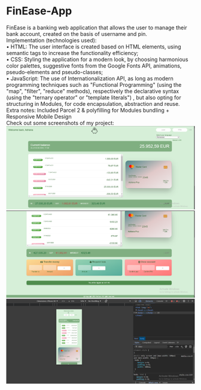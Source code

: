 # FinEase-App
FinEase is a banking web application that allows the user to manage their bank account, created on the basis of username and pin. <br>
Implementation (technologies used): <br>
• HTML: The user interface is created based on HTML elements, using semantic tags to increase the functionality efficiency; <br>
• CSS: Styling the application for a modern look, by choosing harmonious color palettes, suggestive fonts from the Google Fonts API, animations, pseudo-elements and pseudo-classes; <br>
• JavaScript: The use of  Internationalization API, as long as modern programming techniques such as "Functional Programming" (using the "map", "filter", "reduce" methods), respectively the declarative syntax (using the "ternary operator" or "template literals") , but also opting for structuring in Modules, for code encapsulation, abstraction and reuse. <br>
Extra notes: Included Parcel 2 & polyfilling for Modules bundling + Responsive Mobile Design <br>
Check out some screenshots of my project: 
![SCREENSHOT](https://github.com/adrianapopd/FinEase-App/blob/main/finease1.png)
![SCREENSHOT](https://github.com/adrianapopd/FinEase-App/blob/main/finease3.png)
![screenshot](https://github.com/adrianapopd/FinEase-App/blob/main/mobiledesign.png)
